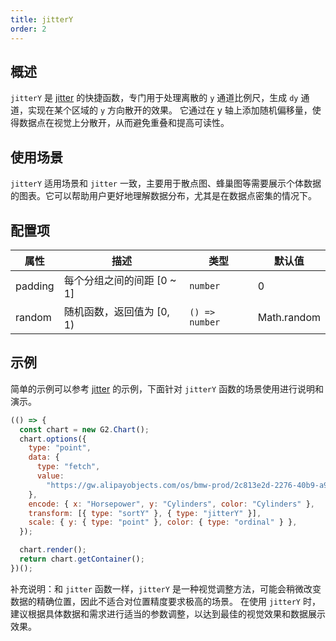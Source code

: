 ```yaml
---
title: jitterY
order: 2
---
```


## 概述

`jitterY` 是 [jitter](/manual/core/transform/jitter) 的快捷函数，专门用于处理离散的 `y` 通道比例尺，生成 `dy` 通道，实现在某个区域的 `y` 方向散开的效果。
它通过在 y 轴上添加随机偏移量，使得数据点在视觉上分散开，从而避免重叠和提高可读性。

## 使用场景

`jitterY` 适用场景和 `jitter` 一致，主要用于散点图、蜂巢图等需要展示个体数据的图表。它可以帮助用户更好地理解数据分布，尤其是在数据点密集的情况下。

## 配置项

| 属性    | 描述                       | 类型           | 默认值      |
| ------- | -------------------------- | -------------- | ----------- |
| padding | 每个分组之间的间距 [0 ~ 1] | `number`       | 0           |
| random  | 随机函数，返回值为 [0, 1)  | `() => number` | Math.random |

## 示例

简单的示例可以参考 [jitter](/manual/core/transform/jitter) 的示例，下面针对 `jitterY` 函数的场景使用进行说明和演示。

``` js | ob
(() => { 
  const chart = new G2.Chart();
  chart.options({
    type: "point",
    data: {
      type: "fetch",
      value:
        "https://gw.alipayobjects.com/os/bmw-prod/2c813e2d-2276-40b9-a9af-cf0a0fb7e942.csv",
    },
    encode: { x: "Horsepower", y: "Cylinders", color: "Cylinders" },
    transform: [{ type: "sortY" }, { type: "jitterY" }],
    scale: { y: { type: "point" }, color: { type: "ordinal" } },
  });

  chart.render();
  return chart.getContainer();
})();
```

补充说明：和 `jitter` 函数一样，`jitterY` 是一种视觉调整方法，可能会稍微改变数据的精确位置，因此不适合对位置精度要求极高的场景。
在使用 `jitterY` 时，建议根据具体数据和需求进行适当的参数调整，以达到最佳的视觉效果和数据展示效果。
